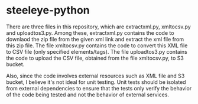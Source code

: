 # steeleye-python

There are three files in this repository, which are extractxml.py, xmltocsv.py and uploadtos3.py.
Among these, extractxml.py contains the code to downlaod the zip file from the given xml link and extract the xml file from this zip file.
The file xmltocsv.py contains the code to convert this XML file to CSV file (only specified elements/tags).
The file uploadtos3.py contains the code to upload the CSV file, obtained from the file xmltocsv.py, to S3 bucket.

Also, since the code involves external resources such as XML file and S3 bucket, I believe it's not ideal for unit testing. Unit tests should be isolated from external dependencies to ensure that the tests only verify the behavior of the code being tested and not the behavior of external services.

